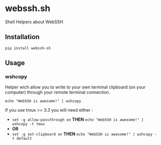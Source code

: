 # webssh.sh
Shell Helpers about WebSSH

## Installation
```pip install webssh-sh```

## Usage
### wshcopy
Helper wich allow you to write to your own terminal clipboard (on your computer) through your remote terminal connection.

```echo "WebSSH is awesome!" | wshcopy```

If you use tmux >= 3.3 you will need either :
* `set -g allow-passthrough on` **THEN** `echo "WebSSH is awesome!" | wshcopy -t tmux`
* **OR**
* `set -g set-clipboard on` **THEN** `echo "WebSSH is awesome!" | wshcopy -t default`